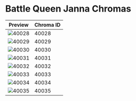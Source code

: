 # Battle Queen Janna Chromas

| Preview | Chroma ID |
|---------|-----------|
| ![40028](https://raw.communitydragon.org/latest/plugins/rcp-be-lol-game-data/global/default/v1/champion-chroma-images/40/40028.png) | 40028 |
| ![40029](https://raw.communitydragon.org/latest/plugins/rcp-be-lol-game-data/global/default/v1/champion-chroma-images/40/40029.png) | 40029 |
| ![40030](https://raw.communitydragon.org/latest/plugins/rcp-be-lol-game-data/global/default/v1/champion-chroma-images/40/40030.png) | 40030 |
| ![40031](https://raw.communitydragon.org/latest/plugins/rcp-be-lol-game-data/global/default/v1/champion-chroma-images/40/40031.png) | 40031 |
| ![40032](https://raw.communitydragon.org/latest/plugins/rcp-be-lol-game-data/global/default/v1/champion-chroma-images/40/40032.png) | 40032 |
| ![40033](https://raw.communitydragon.org/latest/plugins/rcp-be-lol-game-data/global/default/v1/champion-chroma-images/40/40033.png) | 40033 |
| ![40034](https://raw.communitydragon.org/latest/plugins/rcp-be-lol-game-data/global/default/v1/champion-chroma-images/40/40034.png) | 40034 |
| ![40035](https://raw.communitydragon.org/latest/plugins/rcp-be-lol-game-data/global/default/v1/champion-chroma-images/40/40035.png) | 40035 |